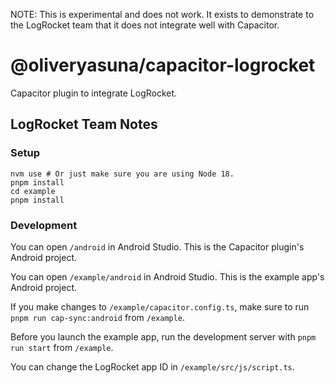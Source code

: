 NOTE: This is experimental and does not work. It exists to demonstrate to the LogRocket team that it does not integrate well with Capacitor.

# @oliveryasuna/capacitor-logrocket

Capacitor plugin to integrate LogRocket.

## LogRocket Team Notes

[//]: # (TODO: Remove this section.)

### Setup

```shell
nvm use # Or just make sure you are using Node 18.
pnpm install
cd example
pnpm install
```

### Development

You can open `/android` in Android Studio.
This is the Capacitor plugin's Android project.

You can open `/example/android` in Android Studio.
This is the example app's Android project.

If you make changes to `/example/capacitor.config.ts`, make sure to run
`pnpm run cap-sync:android` from `/example`.

Before you launch the example app, run the development server with
`pnpm run start` from `/example`.

You can change the LogRocket app ID in `/example/src/js/script.ts`.
